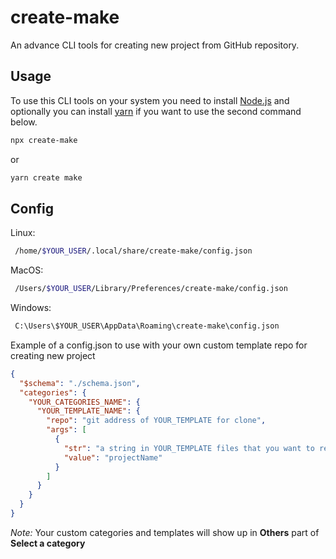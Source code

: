 # create-make
An advance CLI tools for creating new project from GitHub repository.

## Usage
To use this CLI tools on your system you need to install [Node.js](https://nodejs.org) and optionally you can install [yarn](https://classic.yarnpkg.com) if you want to use the second command below.

```bash
npx create-make
```
or
```bash
yarn create make
```


## Config

Linux:
```bash
 /home/$YOUR_USER/.local/share/create-make/config.json 
```

MacOS:
```bash
 /Users/$YOUR_USER/Library/Preferences/create-make/config.json 
```

Windows:
```bash
 C:\Users\$YOUR_USER\AppData\Roaming\create-make\config.json 
```


Example of a config.json to use with your own custom template repo for creating new project

```json
{
  "$schema": "./schema.json",
  "categories": {
    "YOUR_CATEGORIES_NAME": {
      "YOUR_TEMPLATE_NAME": {
        "repo": "git address of YOUR_TEMPLATE for clone",
        "args": [
          {
            "str": "a string in YOUR_TEMPLATE files that you want to replace by project name that user enter",
            "value": "projectName"
          }
        ]
      }
    }
  }
}
```

_Note:_ Your custom categories and templates will show up in __Others__ part of __Select a category__
